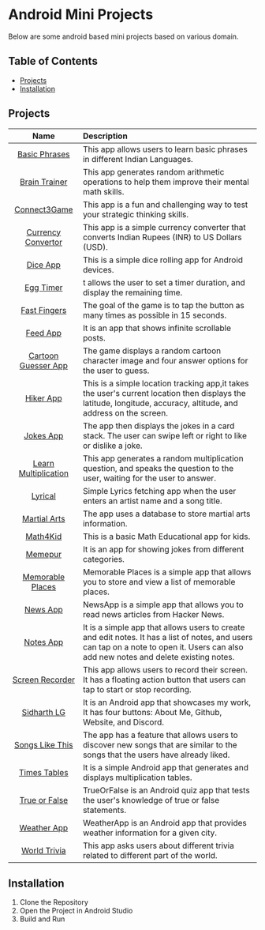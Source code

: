 # Android Mini Projects
Below are some android based mini projects based on various domain.

## Table of Contents
- [Projects](#projects)
- [Installation](#installation)

## Projects
| Name | Description |
| :---: | :--- | 
|[Basic Phrases](./BasicPhrases/)| This app allows users to learn basic phrases in different Indian Languages.|
|[Brain Trainer](./BrainTrainerApp/)| This app generates random arithmetic operations to help them improve their mental math skills.|
|[Connect3Game](./Connect3Game/)|This app is a fun and challenging way to test your strategic thinking skills.|
|[Currency Convertor](./CurrencyConverter/)| This app is a simple currency converter that converts Indian Rupees (INR) to US Dollars (USD).|
|[Dice App](./DiceApp/)| This is a simple dice rolling app for Android devices.|
|[Egg Timer](./EggTimerApp/)| t allows the user to set a timer duration, and display the remaining time.|
|[Fast Fingers](./FastFingers/)| The goal of the game is to tap the button as many times as possible in 15 seconds.|
|[Feed App](./FeedApp/)| It is an app that shows infinite scrollable posts.|
|[Cartoon Guesser App](./GuessTheCartoonApp/)| The game displays a random cartoon character image and four answer options for the user to guess.|
|[Hiker App](./HikerApp/)| This is a simple location tracking app,it takes the user's current location then displays the latitude, longitude, accuracy, altitude, and address on the screen.|
|[Jokes App](./JokesApp/)| The app then displays the jokes in a card stack. The user can swipe left or right to like or dislike a joke. |
|[Learn Multiplication](./LearnMultiplication/)| This app generates a random multiplication question, and speaks the question to the user, waiting for the user to answer.|
|[Lyrical](./Lyrical/)| Simple Lyrics fetching app when the user enters an artist name and a song title.|
|[Martial Arts](./MartialArts/)| The app uses a database to store martial arts information.|
|[Math4Kid](./Math4Kid/)| This is a basic Math Educational app for kids.|
|[Memepur](./Memepur/)| It is an app for showing jokes from different categories.|
|[Memorable Places](./MemorablePlacesApp/)| Memorable Places is a simple app that allows you to store and view a list of memorable places.|
|[News App](./NewsApp/)| NewsApp is a simple app that allows you to read news articles from Hacker News.|
|[Notes App](./NotesApp/)| It is a simple app that allows users to create and edit notes. It has a list of notes, and users can tap on a note to open it. Users can also add new notes and delete existing notes.|
|[Screen Recorder](./ScreenRecorder/)| This app allows users to record their screen. It has a floating action button that users can tap to start or stop recording.|
|[Sidharth LG](./SidharthLG/)|It is an Android app that showcases my work, It has four buttons: About Me, Github, Website, and Discord.|
|[Songs Like This](./SongsLikeThis/)|The app has a feature that allows users to discover new songs that are similar to the songs that the users have already liked.|
|[Times Tables](./TimesTablesApp/)| It is a simple Android app that generates and displays multiplication tables.|
|[True or False](./TrueorFalse/)|TrueOrFalse is an Android quiz app that tests the user's knowledge of true or false statements.|
|[Weather App](./WeatherApp/)|WeatherApp is an Android app that provides weather information for a given city.|
|[World Trivia](./WorldTrivia/)|This app asks users about different trivia related to different part of the world.|


## Installation
1. Clone the Repository
2. Open the Project in Android Studio
3. Build and Run